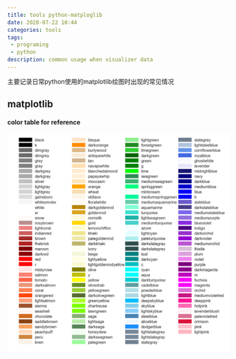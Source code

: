 ```yaml
---
title: tools python-matploglib
date: 2020-07-22 10:44
categories: tools
tags:
 - programing
 - python
description: common usage when visualizer data
---
```

主要记录日常python使用的matplotlib绘图时出现的常见情况
<!-- more -->
## matplotlib
#### color table for reference
![matplotlib_color_table](/images/python/matplotlib_color_table.png)